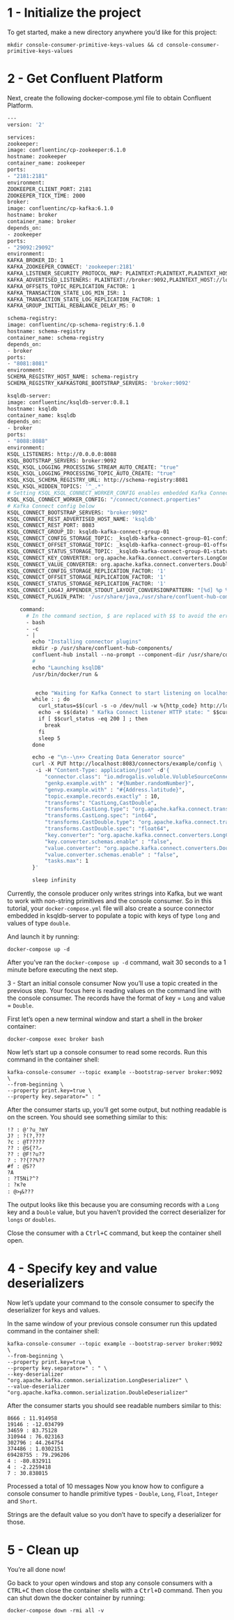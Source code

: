 # 1 - Initialize the project
To get started, make a new directory anywhere you’d like for this project:

```shell
mkdir console-consumer-primitive-keys-values && cd console-consumer-primitive-keys-values
```

# 2 - Get Confluent Platform

Next, create the following docker-compose.yml file to obtain Confluent Platform.

```dockerfile
---
version: '2'

services:
zookeeper:
image: confluentinc/cp-zookeeper:6.1.0
hostname: zookeeper
container_name: zookeeper
ports:
- "2181:2181"
environment:
ZOOKEEPER_CLIENT_PORT: 2181
ZOOKEEPER_TICK_TIME: 2000
broker:
image: confluentinc/cp-kafka:6.1.0
hostname: broker
container_name: broker
depends_on:
- zookeeper
ports:
- "29092:29092"
environment:
KAFKA_BROKER_ID: 1
KAFKA_ZOOKEEPER_CONNECT: 'zookeeper:2181'
KAFKA_LISTENER_SECURITY_PROTOCOL_MAP: PLAINTEXT:PLAINTEXT,PLAINTEXT_HOST:PLAINTEXT
KAFKA_ADVERTISED_LISTENERS: PLAINTEXT://broker:9092,PLAINTEXT_HOST://localhost:29092
KAFKA_OFFSETS_TOPIC_REPLICATION_FACTOR: 1
KAFKA_TRANSACTION_STATE_LOG_MIN_ISR: 1
KAFKA_TRANSACTION_STATE_LOG_REPLICATION_FACTOR: 1
KAFKA_GROUP_INITIAL_REBALANCE_DELAY_MS: 0

schema-registry:
image: confluentinc/cp-schema-registry:6.1.0
hostname: schema-registry
container_name: schema-registry
depends_on:
- broker
ports:
- "8081:8081"
environment:
SCHEMA_REGISTRY_HOST_NAME: schema-registry
SCHEMA_REGISTRY_KAFKASTORE_BOOTSTRAP_SERVERS: 'broker:9092'

ksqldb-server:
image: confluentinc/ksqldb-server:0.8.1
hostname: ksqldb
container_name: ksqldb
depends_on:
- broker
ports:
- "8088:8088"
environment:
KSQL_LISTENERS: http://0.0.0.0:8088
KSQL_BOOTSTRAP_SERVERS: broker:9092
KSQL_KSQL_LOGGING_PROCESSING_STREAM_AUTO_CREATE: "true"
KSQL_KSQL_LOGGING_PROCESSING_TOPIC_AUTO_CREATE: "true"
KSQL_KSQL_SCHEMA_REGISTRY_URL: http://schema-registry:8081
KSQL_KSQL_HIDDEN_TOPICS: '^_.*'
# Setting KSQL_KSQL_CONNECT_WORKER_CONFIG enables embedded Kafka Connect
KSQL_KSQL_CONNECT_WORKER_CONFIG: "/connect/connect.properties"
# Kafka Connect config below
KSQL_CONNECT_BOOTSTRAP_SERVERS: "broker:9092"
KSQL_CONNECT_REST_ADVERTISED_HOST_NAME: 'ksqldb'
KSQL_CONNECT_REST_PORT: 8083
KSQL_CONNECT_GROUP_ID: ksqldb-kafka-connect-group-01
KSQL_CONNECT_CONFIG_STORAGE_TOPIC: _ksqldb-kafka-connect-group-01-configs
KSQL_CONNECT_OFFSET_STORAGE_TOPIC: _ksqldb-kafka-connect-group-01-offsets
KSQL_CONNECT_STATUS_STORAGE_TOPIC: _ksqldb-kafka-connect-group-01-status
KSQL_CONNECT_KEY_CONVERTER: org.apache.kafka.connect.converters.LongConverter
KSQL_CONNECT_VALUE_CONVERTER: org.apache.kafka.connect.converters.DoubleConverter
KSQL_CONNECT_CONFIG_STORAGE_REPLICATION_FACTOR: '1'
KSQL_CONNECT_OFFSET_STORAGE_REPLICATION_FACTOR: '1'
KSQL_CONNECT_STATUS_STORAGE_REPLICATION_FACTOR: '1'
KSQL_CONNECT_LOG4J_APPENDER_STDOUT_LAYOUT_CONVERSIONPATTERN: "[%d] %p %X{connector.context}%m (%c:%L)%n"
KSQL_CONNECT_PLUGIN_PATH: '/usr/share/java,/usr/share/confluent-hub-components/,/data/connect-jars'

    command:
      # In the command section, $ are replaced with $$ to avoid the error 'Invalid interpolation format for "command" option'
      - bash
      - -c
      - |
        echo "Installing connector plugins"
        mkdir -p /usr/share/confluent-hub-components/
        confluent-hub install --no-prompt --component-dir /usr/share/confluent-hub-components/ mdrogalis/voluble:0.3.0
        #
        echo "Launching ksqlDB"
        /usr/bin/docker/run &


         echo "Waiting for Kafka Connect to start listening on localhost ⏳"
        while : ; do
          curl_status=$$(curl -s -o /dev/null -w %{http_code} http://localhost:8083/connectors)
          echo -e $$(date) " Kafka Connect listener HTTP state: " $$curl_status " (waiting for 200)"
          if [ $$curl_status -eq 200 ] ; then
            break
          fi
          sleep 5
        done

        echo -e "\n--\n+> Creating Data Generator source"
        curl -X PUT http://localhost:8083/connectors/example/config \
         -i -H "Content-Type: application/json" -d'{
            "connector.class": "io.mdrogalis.voluble.VolubleSourceConnector",
            "genkp.example.with" : "#{Number.randomNumber}",
            "genvp.example.with" : "#{Address.latitude}",
            "topic.example.records.exactly" : 10,
            "transforms": "CastLong,CastDouble",
            "transforms.CastLong.type": "org.apache.kafka.connect.transforms.Cast$$Key",
            "transforms.CastLong.spec": "int64",
            "transforms.CastDouble.type": "org.apache.kafka.connect.transforms.Cast$$Value",
            "transforms.CastDouble.spec": "float64",
            "key.converter": "org.apache.kafka.connect.converters.LongConverter",
            "key.converter.schemas.enable" : "false",
            "value.converter": "org.apache.kafka.connect.converters.DoubleConverter",
            "value.converter.schemas.enable" : "false",
            "tasks.max": 1
        }'

        sleep infinity

```

Currently, the console producer only writes strings into Kafka, but we want to work with non-string primitives and the console consumer. So in this tutorial, your ```docker-compose.yml``` file will also create a source connector embedded in ksqldb-server to populate a topic with keys of type ```long``` and values of type ```double```.

And launch it by running:

```shell
docker-compose up -d
```

After you’ve ran the ```docker-compose up -d``` command, wait 30 seconds to a 1 minute before executing the next step.

3 - Start an initial console consumer
Now you’ll use a topic created in the previous step. Your focus here is reading values on the command line with the console consumer. The records have the format of key = ```Long``` and value = ```Double```.

First let’s open a new terminal window and start a shell in the broker container:

```shell
docker-compose exec broker bash
```

Now let’s start up a console consumer to read some records. Run this command in the container shell:

```shell
kafka-console-consumer --topic example --bootstrap-server broker:9092 \
--from-beginning \
--property print.key=true \
--property key.separator=" : "
```

After the consumer starts up, you’ll get some output, but nothing readable is on the screen. You should see something similar to this:

```
!? : @'?u_?mY
J? : ?(?,???
?c : @T?????
?? : @S{??ދ
?? : @F!?u??
? : ??{??%??
#f : @S??
?A
: ?T5Ni?^?
: ?κ?e
: @>ֈ&???
```

The output looks like this because you are consuming records with a ```Long``` key and a ```Double``` value, but you haven’t provided the correct deserializer for ```longs``` or ```doubles```.

Close the consumer with a <kbd>Ctrl</kbd><kbd>+</kbd><kbd>C</kbd> command, but keep the container shell open.

# 4 - Specify key and value deserializers

Now let’s update your command to the console consumer to specify the deserializer for keys and values.

In the same window of your previous console consumer run this updated command in the container shell:

```shell
kafka-console-consumer --topic example --bootstrap-server broker:9092 \
--from-beginning \
--property print.key=true \
--property key.separator=" : " \
--key-deserializer "org.apache.kafka.common.serialization.LongDeserializer" \
--value-deserializer "org.apache.kafka.common.serialization.DoubleDeserializer"
```

After the consumer starts you should see readable numbers similar to this:

```
8666 : 11.914958
19146 : -12.034799
34659 : 83.75128
310944 : 76.023163
302796 : 44.264754
374486 : 1.0302151
69428755 : 79.296206
4 : -80.832911
4 : -2.2259418
7 : 30.838015
```

Processed a total of 10 messages
Now you know how to configure a console consumer to handle primitive types - ```Double```, ```Long```, ```Float```, ```Integer``` and ```Short```.

Strings are the default value so you don’t have to specify a deserializer for those.

# 5 - Clean up
You’re all done now!

Go back to your open windows and stop any console consumers with a <kbd>CTRL</kbd><kbd>+</kbd><kbd>C</kbd> then close the container shells with a <kbd>Ctrl</kbd><kbd>+</kbd><kbd>D</kbd> command. Then you can shut down the docker container by running:

```shell
docker-compose down -rmi all -v
```
